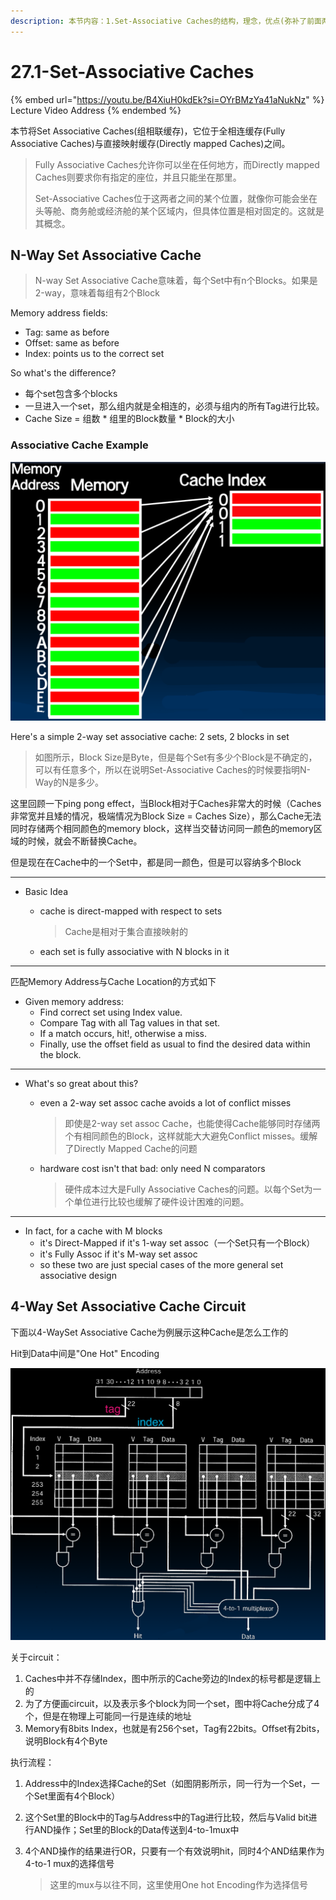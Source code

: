 ```yaml
---
description: 本节内容：1.Set-Associative Caches的结构，理念，优点(弥补了前面两种Caches的缺点)；2.4-Way Set Associative Cache Circuit的执行流程
---
```


# 27.1-Set-Associative Caches

{% embed url="https://youtu.be/B4XiuH0kdEk?si=OYrBMzYa41aNukNz" %}
Lecture Video Address
{% endembed %}

本节将Set Associative Caches(组相联缓存)，它位于全相连缓存(Fully Associative Caches)与直接映射缓存(Directly mapped Caches)之间。

> Fully Associative Caches允许你可以坐在任何地方，而Directly mapped Caches则要求你有指定的座位，并且只能坐在那里。
>
> Set-Associative Caches位于这两者之间的某个位置，就像你可能会坐在头等舱、商务舱或经济舱的某个区域内，但具体位置是相对固定的。这就是其概念。

## N-Way Set Associative Cache

> N-way Set Associative Cache意味着，每个Set中有n个Blocks。如果是2-way，意味着每组有2个Block

Memory address fields:

- Tag: same as before
- Offset: same as before
- Index: points us to the correct set

So what's the difference?

- 每个set包含多个blocks
- 一旦进入一个set，那么组内就是全相连的，必须与组内的所有Tag进行比较。
- Cache Size = 组数 * 组里的Block数量 * Block的大小

### Associative Cache Example

![image-20240624212354850](.image/image-20240624212354850.png)

Here's a simple 2-way set associative cache: 2 sets, 2 blocks in set

> 如图所示，Block Size是Byte，但是每个Set有多少个Block是不确定的，可以有任意多个，所以在说明Set-Associative Caches的时候要指明N-Way的N是多少。

这里回顾一下ping pong effect，当Block相对于Caches非常大的时候（Caches非常宽并且矮的情况，极端情况为Block Size = Caches Size），那么Cache无法同时存储两个相同颜色的memory block，这样当交替访问同一颜色的memory区域的时候，就会不断替换Cache。

但是现在在Cache中的一个Set中，都是同一颜色，但是可以容纳多个Block

---

- Basic Idea
    - cache is direct-mapped with respect to sets
    
        > Cache是相对于集合直接映射的
    
    - each set is fully associative with N blocks in it

---

匹配Memory Address与Cache Location的方式如下

- Given memory address:
    - Find correct set using Index value.
    - Compare Tag with all Tag values in that set.
    - If a match occurs, hit!, otherwise a miss.
    - Finally, use the offset field as usual to find the desired data within the block.

---

- What's so great about this?
    - even a 2-way set assoc cache avoids a lot of conflict misses
    
        > 即使是2-way set assoc Cache，也能使得Cache能够同时存储两个有相同颜色的Block，这样就能大大避免Conflict misses。缓解了Directly Mapped Cache的问题
    
    - hardware cost isn't that bad: only need N comparators
    
        > 硬件成本过大是Fully Associative Caches的问题。以每个Set为一个单位进行比较也缓解了硬件设计困难的问题。

---

- In fact, for a cache with M blocks
    - it's Direct-Mapped if it's 1-way set assoc（一个Set只有一个Block）
    - it's Fully Assoc if it's M-way set assoc
    - so these two are just special cases of the more general set associative design

## 4-Way Set Associative Cache Circuit

下面以4-WaySet Associative Cache为例展示这种Cache是怎么工作的

Hit到Data中间是"One Hot" Encoding

![image-20240624161327971](.image/image-20240624161327971.png)

关于circuit：

1. Caches中并不存储Index，图中所示的Cache旁边的Index的标号都是逻辑上的
2. 为了方便画circuit，以及表示多个block为同一个set，图中将Cache分成了4个，但是在物理上可能同一行是连续的地址
3. Memory有8bits Index，也就是有256个set，Tag有22bits。Offset有2bits，说明Block有4个Byte

执行流程：

1. Address中的Index选择Cache的Set（如图阴影所示，同一行为一个Set，一个Set里面有4个Block）

2. 这个Set里的Block中的Tag与Address中的Tag进行比较，然后与Valid bit进行AND操作；Set里的Block的Data传送到4-to-1mux中

3. 4个AND操作的结果进行OR，只要有一个有效说明hit，同时4个AND结果作为4-to-1 mux的选择信号

    > 这里的mux与以往不同，这里使用One hot Encoding作为选择信号
